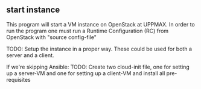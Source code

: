 ## start instance
This program will start a VM instance on OpenStack at UPPMAX. In order to run the program one must run a Runtime Configuration (RC) from OpenStack with "source config-file"

TODO: Setup the instance in a proper way. These could be used for both a server and a client.

If we're skipping Ansible:
TODO: Create two cloud-init file, one for setting up a server-VM and one for setting up a client-VM and install all pre-requisites
